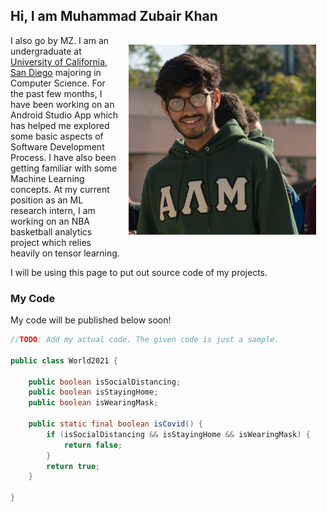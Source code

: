 ## Hi, I am Muhammad Zubair Khan

<img src="/Images/profilepic.jpg" width="300" align="right" style="vertical-align:middle;margin:15px 15px">

I also go by MZ. I am an undergraduate at [University of California, San Diego](https://ucsd.edu/) majoring in Computer Science. For the past few months, I have been working on an Android Studio App which has helped me explored some basic aspects of Software Development Process. I have also been getting familiar with some Machine Learning concepts. At my current position as an ML research intern, I am working on an NBA basketball analytics project which relies heavily on tensor learning. 

I will be using this page to put out source code of my projects.

### My Code

My code will be published below soon!

```java
//TODO: Add my actual code. The given code is just a sample.

public class World2021 {

    public boolean isSocialDistancing;
    public boolean isStayingHome;
    public boolean isWearingMask;
    
    public static final boolean isCovid() {
        if (isSocialDistancing && isStayingHome && isWearingMask) {
            return false;
        }
        return true;
    }
    
}
```



